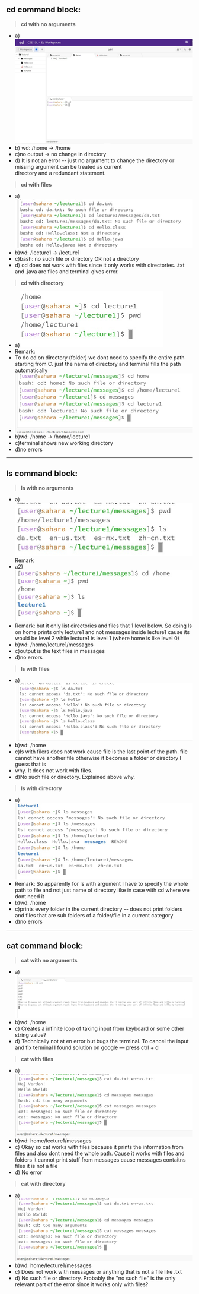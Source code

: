 ## cd command block:

> **cd with no arguments**
  * a) ![cd with no arguments](cd_no_arg.jpg)
  * b) wd: /home -> /home
  * c)no output -> no change in directory
  * d) It is not an error -- just no argument to change the directory or missing argument can be treated as current     
  directory and a redundant statement.

> **cd with files**
  * a)![cd with file](cd_file_arg.jpg)
  * b)wd: /lecture1 -> /lecture1
  * c)bash: no such file or directory OR not a directory
  * d) cd does not work with files since it only works with directories. .txt and .java are files and terminal gives      error.

> **cd with directory**
  * a)![cd with directory](cd_directory_arg.jpg)
  * Remark:
  * To do cd on directory (folder) we dont need to specify the entire path starting from C. just the name of directory   and terminal fills the path automatically
  * ![cd with directory](cd_directory_arg_2.jpg)
  * b)wd: /home -> /home/lecture1 
  * c)terminal shows new working directory 
  * d)no errors
---
## ls command block:

> **ls with no arguments**
  * a)![ls with no arguments](ls_no_arg.jpg)
  Remark
  * a2)![ls with no arguments](ls_no_arg_two.jpg)
  * Remark: but it only list directories and files that 1 level below. So doing ls on home prints only lecture1 and not messages inside lecture1 cause its would be 
    level 2 while lecture1 is level 1 (where home is like level 0)
  * b)wd: /home/lecture1/messages
  * c)output is the text files in messages
  * d)no errors
  
> **ls with files**
 * a)![ls with files](ls_files_arg.jpg)
 * b)wd: /home
 * c)ls with filers does not work cause file is the last point of the path. file cannot have another file otherwise it becomes a folder or directory I guess that is   
 * why. It does not work with files.
 * d)No such file or directory. Explained above why.
  
> **ls with directory**
 * a)![ls with directory](ls_directory_arg.jpg)
 * Remark: So apparently for ls with argument I have to specify the whole path to file and not just name of directory like in case with cd where we dont need it
 * b)wd: /home 
 * c)prints every folder in the current directory -- does not print folders and files that are sub folders of a folder/file in a current category 
 * d)no errors
---  
## cat command block:

> **cat with no arguments**
 * a)![cat no argument](cat_no_arg.jpg)
 * b)wd: /home
 * c) Creates a infinite loop of taking input from keyboard or some other string value? 
 * d) Technically not at en error but bugs the terminal. To cancel the input and fix terminal I found solution on google — press ctrl + d
  
> **cat with files**
 * a)![cat with file](cat_files_arg.jpg)
 * b)wd: home/lecture1/messages
 * c) Okay so cat works with files because it prints the information from files and also dont need the whole path. Cause it works with files and folders it cannot 
     print stuff from messages
     cause messages contaitns files it is not a file
 * d) No error
  
> **cat with directory**
 * a)![cat with directory](cat_directory_arg.jpg)
 * b)wd: home/lecture1/messages
 * c) Does not work with messages or anything that is not a file like .txt 
 * d) No such file or directory. Probably the "no such file" is the only relevant part of the error since it works only with files?
